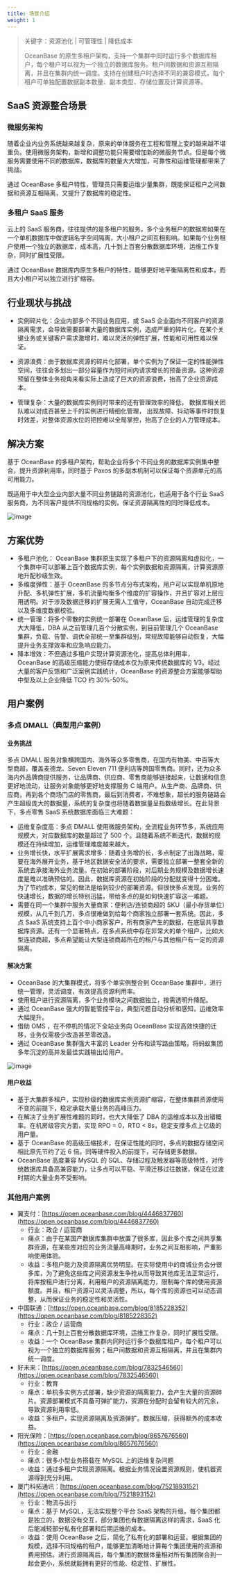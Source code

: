 ```yaml
---
title: 场景介绍
weight: 1
---
```


> 关键字：资源池化 | 可管理性 | 降低成本
>
> OceanBase 的原生多租户架构，支持一个集群中同时运行多个数据库租户，每个租户可以视为一个独立的数据库服务。租户间数据和资源互相隔离，并且在集群内统一调度。支持在创建租户时选择不同的兼容模式，每个租户可单独配置数据副本数量、副本类型、存储位置及计算资源等。

## SaaS 资源整合场景

### 微服务架构
随着企业内业务系统越来越复杂，原来的单体服务在工程和管理上变的越来越不堪重负。使用微服务架构，新增和调整功能只需要增加新的微服务节点。但是每个微服务需要使用不同的数据库，数据库的数量大大增加，可靠性和运维管理都带来了挑战。

通过 OceanBase 多租户特性，管理员只需要运维少量集群，既能保证租户之间数据和资源互相隔离，又提升了数据库的稳定性。

### 多租户 SaaS 服务
云上的 SaaS 服务商，往往提供的是多租户的服务。多个业务租户的数据库如果在一个单机数据库中做逻辑名字空间隔离，大小租户之间互相影响。如果每个业务租户使用一个独立的数据库，成本高，几十到上百套分散数据库环境，运维工作复杂，同时扩展性受限。

通过 OceanBase 数据库内原生多租户的特性，能够更好地平衡隔离性和成本，而且大小租户可以独立进行扩缩容。


## 行业现状与挑战
- 实例碎片化：企业内部多个不同业务应用，或 SaaS 企业面向不同客户的资源隔离需求，会导致需要部署大量的数据库实例，造成严重的碎片化，在某个关键业务或关键客户需求激增时，难以灵活的弹性扩展，性能和可用性难以保证。

- 资源浪费：由于数据库资源的碎片化部署，单个实例为了保证一定的性能弹性空间，往往会多划出一部分容量作为短时间内请求增长的预备资源。这种资源预留在整体业务视角来看实际上造成了巨大的资源浪费，抬高了企业资源成本。

- 管理复杂：大量的数据库实例同时带来的还有管理效率的降低， 数据库相关团队难以对成百甚至上千的实例进行精细化管理， 出现故障、抖动等事件时恢复时效差，对整体资源水位的把控难以全局掌控，抬高了企业的人力管理成本。


## 解决方案

基于 OceanBase 的多租户架构，帮助企业将多个不同业务的数据库实例集中整合，提升资源利用率，同时基于 Paxos 的多副本机制可以保证每个资源单元的高可用能力。

既适用于中大型企业内部大量不同业务链路的资源池化，也适用于各个行业 SaaS 服务商，为不同客户提供不同规格的实例，保证资源隔离性的同时降低成本。

![image](/img/user_manual/operation_and_maintenance/scenario_best_practices/chapter_01_multi_tenants/01_introduction/001.png)

## 方案优势

- 多租户池化： OceanBase  集群原生实现了多租户下的资源隔离和虚拟化，一个集群中可以部署上百个数据库实例，每个实例数据和资源隔离，计算资源原地升配秒级生效。
- 多维度弹性：基于 OceanBase 的多节点分布式架构，用户可以实现单机原地升配、多机弹性扩展，多机流量均衡多个维度的扩容操作，并且扩容对上层应用透明。对于涉及数据迁移的扩展无需人工值守，OceanBase  自动完成迁移以及多维度数据校验。
- 统一管理：将多个零散的实例统一部署在 OceanBase 后，运维管理的复杂度大大降低，DBA 从之前管理几百个分散实例，到目前管理几个 OceanBase  集群，负载、告警、调优全部统一至集群级别，常规故障能够自动恢复，大幅提升业务支撑效率和应急响应能力。
- 降本增效：不但通过多租户实现计算资源池化，提高总体利用率，OceanBase 的高级压缩能力使得存储成本仅为原来传统数据库的 1/3。经过大量的客户反馈和广泛案例实践统计，OceanBase 的资源整合方案能够帮助中型及以上企业降低 TCO 约 30%-50%。

## 用户案例

### 多点 DMALL（典型用户案例）
#### 业务挑战
多点 DMALL 服务对象横跨国内、海外等众多零售商，在国内有物美、中百等大型商超，覆盖麦德龙、Seven Eleven 711 便利店等跨国零售商。同时，还为众多海内外品牌商提供服务，让品牌商、供应商、零售商能够链接起来，让数据和信息更好地流动，让服务对象能够更好地支撑服务 C 端用户。从生产商、品牌商、供应商，再到各个商场门店的零售商，最后到消费者，不难想象，超长的服务链路会产生超级庞大的数据量，系统的复杂度也将随着数据量呈指数级增长。在此背景下，多点零售 SaaS 系统数据库面临三大难题：

- 运维复杂度高：多点 DMALL 使用微服务架构，全流程业务环节多，系统应用规模大，对应数据库的数量超过了 500 个。且随着系统不断迭代，数据的规模还在持续增加，运维管理难度越来越大。
- 业务增长快，水平扩展需求增多：随着业务增的长，多点制定了出海战略，需要在海外展开业务，基于地区数据安全法的要求，需要独立部署一整套全新的系统去承接海外业务流量。在初始的部署阶段，对后期业务规模及数据增长速度是难以准确预估的。因此，数据库资源在初始阶段的分配就变得十分困难。为了节约成本，常见的做法是给到较少的部署资源。但很快多点发现，业务的快速增长，数据的增长特别迅猛，带给多点的是如何快速扩容这一难题。
- 需要在同一个集群中服务大量商家：便利店/连锁商超的 SKU（最小存货单位）规模，从几千到几万，多点很难做到给每个商家独立部署一套系统。因此，多点 SaaS 系统支持上百个中小商家客户，所有商家产生的数据，在底层共享数据库资源。还有一个显著特点，在多点系统中存在非常大的单个租户，比如大型连锁商超，多点希望能让大型连锁商超所在的租户与其他租户有一定的资源隔离。

#### 解决方案
- OceanBase 的大集群模式，将多个单实例整合到 OceanBase 集群中，进行统一管理，灵活调度，有效提高资源利用率。
- 使用租户进行资源隔离，多个业务模块之间数据独立，按需透明升降配。
- 通过 OceanBase 强大的智能管控平台，典型问题自动分析和感知，运维效率大幅提升。
- 借助 OMS ，在不停机的情况下全站业务向 OceanBase 实现高效快捷的迁移，业务仅需极少改造甚至零改造。
- 通过 OceanBase 集群强大丰富的 Leader 分布和读写路由策略，将蚂蚁集团多年沉淀的高并发最佳实践输出给用户。

![image](/img/user_manual/operation_and_maintenance/scenario_best_practices/chapter_01_multi_tenants/01_introduction/002.png)

#### 用户收益
- 基于大集群多租户，实现秒级的数据库实例资源扩缩容，在整体集群资源使用不变的前提下，稳定承载大量业务的高峰压力。
- 在解决了业务扩展性难题的同时，也大大降低了 DBA 的运维成本以及出错概率。在机房级容灾方面，实现 RPO = 0，RTO < 8s，稳定支撑多点上亿级的用户量。
- 基于 OceanBase 的高级压缩技术，在保证性能的同时，多点的数据存储空间相比原先节约了近 6 倍。同等硬件投入的前提下，可存储更多数据。
- OceanBase 高度兼容 MySQL 的 SQL、存储过程及触发器等高级特性，对传统数据库具备高兼容能力，让多点可以平稳、平滑迁移过往数据，保证在过渡时期的大量业务不受影响。

###  其他用户案例

+ 翼支付：[https://open.oceanbase.com/blog/4446837760](https://open.oceanbase.com/blog/4446837760)
    - 行业：政企 / 运营商
    - 痛点：由于在某国产数据库集群中放置了很多库，因此多个库之间共享集群资源，在某些库对应的业务流量高峰期时，业务之间互相影响，严重影响使用体验。
    - 收益：多租户能力及资源隔离优势明显。在实际使用中的商城业务会分很多库，为了避免这些库之间资源发生争抢从而导致其他库无法正常运行，将库按租户进行分离，利用租户的资源隔离能力，限制每个库的使用资源额度。并且，租户资源可以灵活调整，所以，每个库的资源也可以动态调整，从而保证业务的稳定性和灵活性。
+ 中国联通：[https://open.oceanbase.com/blog/8185228352](https://open.oceanbase.com/blog/8185228352)
    - 行业：政企 / 运营商
    - 痛点：几十到上百套分散数据库环境，运维工作复杂，同时扩展性受限。
    - 收益：一个 OceanBase 集群内同时运行多个数据库租户，每个租户可以视为一个独立的数据库服务；租户间数据和资源互相隔离，并且在集群内统一调度。
+ 好未来：[https://open.oceanbase.com/blog/7832546560](https://open.oceanbase.com/blog/7832546560)
    - 行业：教育
    - 痛点：单机多实例方式部署，缺少资源的隔离能力，会产生大量的资源碎片。资源部署模式不具备可弹扩能力，资源在分配时会留有较大的冗余，导致资源利用率低。
    - 收益：多租户，实现资源隔离及资源弹扩。数据压缩，获得额外的成本收益。
+ 阳光保险：[https://open.oceanbase.com/blog/8657676560](https://open.oceanbase.com/blog/8657676560)
    - 行业：金融
    - 痛点：很多小型业务搭载在 MySQL 上的运维复杂问题
    - 收益：通过多租户实现资源隔离。根据业务情况设置资源规则，使机器资源得到充分利用。
+ 厦门科拓通讯：[https://open.oceanbase.com/blog/7521893152](https://open.oceanbase.com/blog/7521893152)
    - 行业：物流与出行
    - 痛点：基于 MySQL，无法实现整个平台 SaaS 架构的升级。每个集团都是独立的，数据没有交互，部分集团也有数据隔离这样的需求，SaaS 化后能减轻部分私有化部署和后期运维的成本。
    - 收益：使用 OceanBase 之后，简化了私有化的部署和运营。根据集团的规模，选择不同规格的租户，能够更加清晰地计算每个集团使用的资源和费用预估。进行资源隔离后，每个集团的数据体量相对所有集团聚合到一起会更小，系统就能拥有更好的性能、稳定性、扩展性。